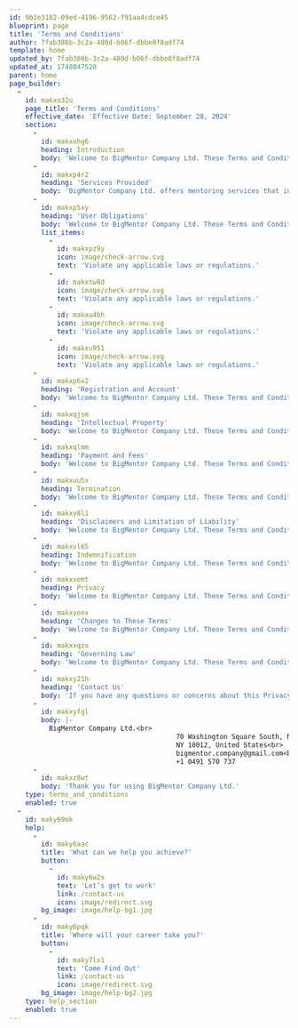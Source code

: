 ```yaml
---
id: 9b2e3182-09ed-4196-9562-f91aa4cdce45
blueprint: page
title: 'Terms and Conditions'
author: 7fab386b-3c2a-480d-b06f-dbbe0f8adf74
template: home
updated_by: 7fab386b-3c2a-480d-b06f-dbbe0f8adf74
updated_at: 1748847520
parent: home
page_builder:
  -
    id: makxo32u
    page_title: 'Terms and Conditions'
    effective_date: 'Effective Date: September 28, 2024'
    section:
      -
        id: makxohg6
        heading: Introduction
        body: 'Welcome to BigMentor Company Ltd. These Terms and Conditions ("Terms") govern your use of our website www.bigmentorcompany.com and the services provided by [Agency Name]. By accessing or using our website and services, you agree to be bound by these Terms. If you do not agree with these Terms, please do not use our website or services.'
      -
        id: makxp4r2
        heading: 'Services Provided'
        body: 'BigMentor Company Ltd. offers mentoring services that include but are not limited to personal and professional development, career guidance, and educational support. The specifics of our services are described on our website and may be subject to change.'
      -
        id: makxp5xy
        heading: 'User Obligations'
        body: 'Welcome to BigMentor Company Ltd. These Terms and Conditions ("Terms") govern your use of our website'
        list_items:
          -
            id: makxpz9y
            icon: image/check-arrow.svg
            text: 'Violate any applicable laws or regulations.'
          -
            id: makxtw8d
            icon: image/check-arrow.svg
            text: 'Violate any applicable laws or regulations.'
          -
            id: makxu4bh
            icon: image/check-arrow.svg
            text: 'Violate any applicable laws or regulations.'
          -
            id: makxu951
            icon: image/check-arrow.svg
            text: 'Violate any applicable laws or regulations.'
      -
        id: makxp6v2
        heading: 'Registration and Account'
        body: 'Welcome to BigMentor Company Ltd. These Terms and Conditions ("Terms") govern your use of our website www.bigmentorcompany.com and the services provided by [Agency Name]. By accessing or using our website and services, you agree to be bound by these Terms. If you do not agree with these Terms, please do not use our website or services.'
      -
        id: makxqjsm
        heading: 'Intellectual Property'
        body: 'Welcome to BigMentor Company Ltd. These Terms and Conditions ("Terms") govern your use of our website'
      -
        id: makxqlmm
        heading: 'Payment and Fees'
        body: 'Welcome to BigMentor Company Ltd. These Terms and Conditions ("Terms") govern your use of our website www.bigmentorcompany.com and the services provided by [Agency Name]. By accessing or using our website and services, you agree to be bound by these Terms. If you do not agree with these Terms, please do not use our website or services.'
      -
        id: makxuu5x
        heading: Termination
        body: 'Welcome to BigMentor Company Ltd. These Terms and Conditions ("Terms") govern your use of our website www.bigmentorcompany.com and the services provided by [Agency Name]. By accessing or using our website and services, you agree to be bound by these Terms. If you do not agree with these Terms, please do not use our website or services.'
      -
        id: makxv8l1
        heading: 'Disclaimers and Limitation of Liability'
        body: 'Welcome to BigMentor Company Ltd. These Terms and Conditions ("Terms") govern your use of our website www.bigmentorcompany.com and the services provided by [Agency Name]. By accessing or using our website and services, you agree to be bound by these Terms. If you do not agree with these Terms, please do not use our website or services.'
      -
        id: makxvl65
        heading: Indemnification
        body: 'Welcome to BigMentor Company Ltd. These Terms and Conditions ("Terms") govern your use of our website www.bigmentorcompany.com and the services provided by [Agency Name]. By accessing or using our website and services, you agree to be bound by these Terms. If you do not agree with these Terms, please do not use our website or services.'
      -
        id: makxxemt
        heading: Privacy
        body: 'Welcome to BigMentor Company Ltd. These Terms and Conditions ("Terms") govern your use of our website www.bigmentorcompany.com and the services provided by [Agency Name]. By accessing or using our website and services, you agree to be bound by these Terms. If you do not agree with these Terms, please do not use our website or services.'
      -
        id: makxvonx
        heading: 'Changes to These Terms'
        body: 'Welcome to BigMentor Company Ltd. These Terms and Conditions ("Terms") govern your use of our website www.bigmentorcompany.com and the services provided by [Agency Name]. By accessing or using our website and services, you agree to be bound by these Terms. If you do not agree with these Terms, please do not use our website or services.'
      -
        id: makxxqzx
        heading: 'Governing Law'
        body: 'Welcome to BigMentor Company Ltd. These Terms and Conditions ("Terms") govern your use of our website www.bigmentorcompany.com and the services provided by [Agency Name]. By accessing or using our website and services, you agree to be bound by these Terms. If you do not agree with these Terms, please do not use our website or services.'
      -
        id: makxy21h
        heading: 'Contact Us'
        body: 'If you have any questions or concerns about this Privacy Policy, please contact us at:'
      -
        id: makxyfgl
        body: |-
          BigMentor Company Ltd.<br>
                                          70 Washington Square South, New York,<br>
                                          NY 10012, United States<br>
                                          bigmentor.company@gmail.com<br>
                                          +1 0491 570 737
      -
        id: makxz8wt
        body: 'Thank you for using BigMentor Company Ltd.'
    type: terms_and_conditions
    enabled: true
  -
    id: maky69mk
    help:
      -
        id: maky6aac
        title: 'What can we help you achieve?'
        button:
          -
            id: maky6w2s
            text: 'Let’s get to work'
            link: /contact-us
            icon: image/redirect.svg
        bg_image: image/help-bg1.jpg
      -
        id: maky6pqk
        title: 'Where will your career take you?'
        button:
          -
            id: maky7lx1
            text: 'Come Find Out'
            link: /contact-us
            icon: image/redirect.svg
        bg_image: image/help-bg2.jpg
    type: help_section
    enabled: true
---
```

